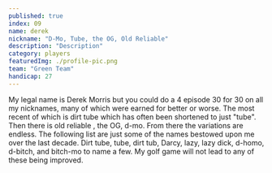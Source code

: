 ```yaml
---
published: true
index: 09
name: derek
nickname: "D-Mo, Tube, the OG, Old Reliable"
description: "Description"
category: players
featuredImg: ./profile-pic.png
team: "Green Team"
handicap: 27
---
```


My legal name is Derek Morris but you could do a 4 episode 30 for 30 on all my nicknames,
many of which were earned for better or worse. The most recent of which is dirt tube which has often been shortened to just "tube". Then there is old reliable , the OG, d-mo. From there the variations are endless. The following list are just some of the names bestowed upon me over the last decade. Dirt tube, tube, dirt tub, Darcy, lazy, lazy dick, d-homo, d-bitch, and bitch-mo to name a few. My golf game will not lead to any of these being improved.
